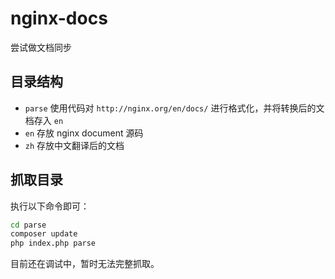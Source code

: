 # nginx-docs
尝试做文档同步

## 目录结构

- `parse` 使用代码对 `http://nginx.org/en/docs/` 进行格式化，并将转换后的文档存入 `en`
- `en` 存放 nginx document 源码
- `zh` 存放中文翻译后的文档

## 抓取目录

执行以下命令即可：

```bash
cd parse
composer update
php index.php parse
```

目前还在调试中，暂时无法完整抓取。